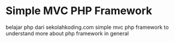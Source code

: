 # Simple MVC PHP Framework

belajar php dari sekolahkoding.com simple mvc php framework
to understand more about php framework in general
